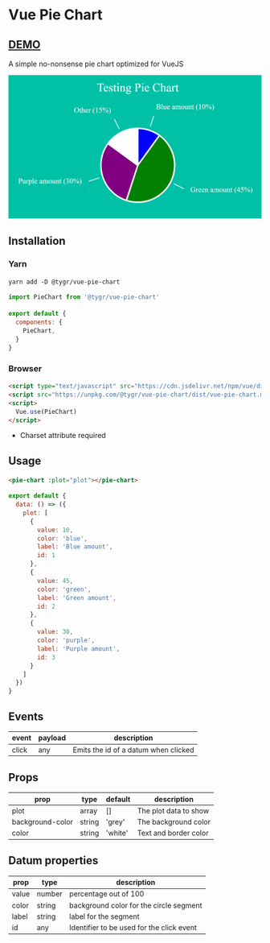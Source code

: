 # Vue Pie Chart

## [DEMO](https://vue-pie-chart.tygr.info)

A simple no-nonsense pie chart optimized for VueJS

![demo](docs/pie-chart.gif)

## Installation

### Yarn
```
yarn add -D @tygr/vue-pie-chart
```
```js
import PieChart from '@tygr/vue-pie-chart'

export default {
  components: {
    PieChart,
  }
}
```

### Browser
```html
<script type="text/javascript" src="https://cdn.jsdelivr.net/npm/vue/dist/vue.js"></script>
<script src="https://unpkg.com/@tygr/vue-pie-chart/dist/vue-pie-chart.min.js" charset="utf-8"></script>
<script>
  Vue.use(PieChart)
</script>
```

* Charset attribute required

## Usage

```html
<pie-chart :plot="plot"></pie-chart>
```
```js
export default {
  data: () => ({
    plot: [
      {
        value: 10,
        color: 'blue',
        label: 'Blue amount',
        id: 1
      },
      {
        value: 45,
        color: 'green',
        label: 'Green amount',
        id: 2
      },
      {
        value: 30,
        color: 'purple',
        label: 'Purple amount',
        id: 3
      }
    ]
  })
}
```

## Events

| event | payload | description                          |
| ----- | ------- | ------------------------------------ |
| click | any     | Emits the id of a datum when clicked |

## Props

| prop             | type   | default | description           |
| ---------------- | ------ | ------- | --------------------- |
| plot             | array  | []      | The plot data to show | 
| background-color | string | 'grey'  | The background color  |
| color            | string | 'white' | Text and border color |

## Datum properties

| prop  | type   | description                               |
| ----- | ------ | ----------------------------------------- |
| value | number | percentage out of 100                     |
| color | string | background color for the circle segment   |
| label | string | label for the segment                     |
| id    | any    | Identifier to be used for the click event |